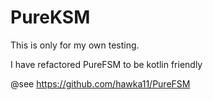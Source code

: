 # PureKSM

This is only for my own testing.

I have refactored PureFSM to be kotlin friendly

@see https://github.com/hawka11/PureFSM
